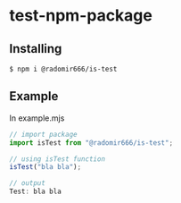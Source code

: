 # test-npm-package

## Installing

```shell
$ npm i @radomir666/is-test
```

## Example

In example.mjs

```js
// import package
import isTest from "@radomir666/is-test";

// using isTest function
isTest("bla bla");

// output
Test: bla bla
```
